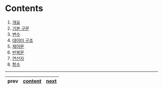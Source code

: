 # Contents

1. [개요](./01-intro.ko-KR.md)
2. [기본 구문](./02-sentence.ko-KR.md)
3. [변수](./03-variable.ko-KR.md)
4. [데이터 구조](./04-datastructure.ko-KR.md)
5. [제어문](./05-control.ko-KR.md)
6. [반복문](./06-loop.ko-KR.md)
7. [연산자](./07-operator.ko-KR.md)
8. [함수](./08-function.ko-KR.md)

---
|prev|[content](./00-contents.ko-KR.md)|[next](./01-intro.ko-KR.md)|
|:--:|:--:|:--:|